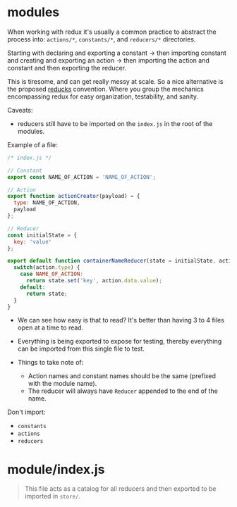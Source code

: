 # modules

When working with redux it's usually a common practice to abstract the process
into: `actions/*`, `constants/*`, and `reducers/*` directories.

Starting with declaring and exporting a constant -> then importing constant and
creating and exporting an action ->  then importing the action and constant and
then exporting the reducer.

This is tiresome, and can get really messy at scale. So a nice alternative is the
proposed [reducks](https://github.com/erikras/ducks-modular-redux) convention.
Where you group the mechanics encompassing redux for easy organization,
testability, and sanity.

Caveats:
* reducers still have to be imported on the `index.js` in the root of the modules.


Example of a file:

```javascript
/* index.js */

// Constant
export const NAME_OF_ACTION = 'NAME_OF_ACTION';

// Action
export function actionCreator(payload) = {
  type: NAME_OF_ACTION,
  payload
};

// Reducer
const initialState = {
  key: 'value'
};

export default function containerNameReducer(state = initialState, action) {
  switch(action.type) {
    case NAME_OF_ACTION:
      return state.set('key', action.data.value);
    default:
      return state;
  }
}
```

* We can see how easy is that to read? It's better than having 3 to 4 files open at a time to read.
* Everything is being exported to expose for testing, thereby everything can be imported from this single file to test.

* Things to take note of:
  - Action names and constant names should be the same (prefixed with the module name).
  - The reducer will always have `Reducer` appended to the end of the name.

Don't import:
* `constants`
* `actions`
* `reducers`


# module/index.js

> This file acts as a catalog for all reducers and then exported to be imported in `store/`.